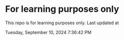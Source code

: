 # For learning purposes only
This repo is for learning purposes only.
Last updated at

Tuesday, September 10, 2024 7:36:42 PM

